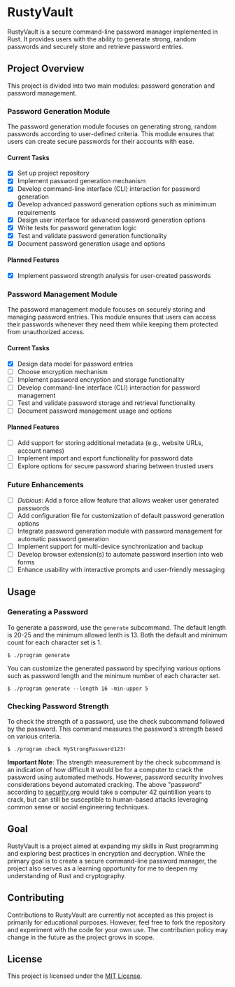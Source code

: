 # RustyVault

RustyVault is a secure command-line password manager implemented in Rust. It provides users with the ability to generate strong, random passwords and securely store and retrieve password entries.

## Project Overview

This project is divided into two main modules: password generation and password management.

### Password Generation Module

The password generation module focuses on generating strong, random passwords according to user-defined criteria. This module ensures that users can create secure passwords for their accounts with ease.

#### Current Tasks

- [x] Set up project repository
- [x] Implement password generation mechanism
- [x] Develop command-line interface (CLI) interaction for password generation
- [x] Develop advanced password generation options such as minimimum requirements
- [x] Design user interface for advanced password generation options
- [x] Write tests for password generation logic
- [x] Test and validate password generation functionality
- [x] Document password generation usage and options

#### Planned Features

- [x] Implement password strength analysis for user-created passwords

### Password Management Module

The password management module focuses on securely storing and managing password entries. This module ensures that users can access their passwords whenever they need them while keeping them protected from unauthorized access.

#### Current Tasks

- [x] Design data model for password entries
- [ ] Choose encryption mechanism
- [ ] Implement password encryption and storage functionality
- [ ] Develop command-line interface (CLI) interaction for password management
- [ ] Test and validate password storage and retrieval functionality
- [ ] Document password management usage and options

#### Planned Features

- [ ] Add support for storing additional metadata (e.g., website URLs, account names)
- [ ] Implement import and export functionality for password data
- [ ] Explore options for secure password sharing between trusted users

### Future Enhancements

- [ ] _Dubious_: Add a force allow feature that allows weaker user generated passwords
- [ ] Add configuration file for customization of default password generation options
- [ ] Integrate password generation module with password management for automatic password generation
- [ ] Implement support for multi-device synchronization and backup
- [ ] Develop browser extension(s) to automate password insertion into web forms
- [ ] Enhance usability with interactive prompts and user-friendly messaging

## Usage

### Generating a Password

To generate a password, use the `generate` subcommand. The default length is 20-25 and the minimum allowed lenth is 13. Both the default and minimum count for each character set is 1.

```shell
$ ./program generate
```

You can customize the generated password by specifying various options such as password length and the minimum number of each character set.

```shell
$ ./program generate --length 16 -min-upper 5
```

### Checking Password Strength

To check the strength of a password, use the check subcommand followed by the password. This command measures the password's strength based on various criteria.

```shell
$ ./program check MyStrongPassword123!
```

**Important Note**: The strength measurement by the check subcommand is an indication of how difficult it would be for a computer to crack the password using automated methods. However, password security involves considerations beyond automated cracking. The above "password" according to [security.org](https://www.security.org/how-secure-is-my-password/) would take a computer 42 quintillion years to crack, but can still be susceptible to human-based attacks leveraging common sense or social engineering techniques.

## Goal

RustyVault is a project aimed at expanding my skills in Rust programming and exploring best practices in encryption and decryption. While the primary goal is to create a secure command-line password manager, the project also serves as a learning opportunity for me to deepen my understanding of Rust and cryptography.

## Contributing

Contributions to RustyVault are currently not accepted as this project is primarily for educational purposes. However, feel free to fork the repository and experiment with the code for your own use. The contribution policy may change in the future as the project grows in scope.

## License

This project is licensed under the [MIT License](LICENSE).

```

```
